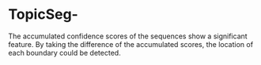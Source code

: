 # TopicSeg-
The accumulated confidence scores of the sequences show a significant feature. By taking the difference of the accumulated scores, the location of each boundary could be detected.
